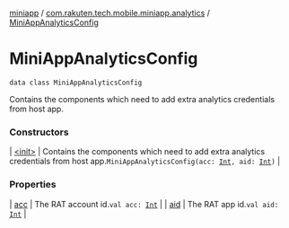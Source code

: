 [miniapp](../../index.md) / [com.rakuten.tech.mobile.miniapp.analytics](../index.md) / [MiniAppAnalyticsConfig](./index.md)

# MiniAppAnalyticsConfig

`data class MiniAppAnalyticsConfig`

Contains the components which need to add extra analytics credentials from host app.

### Constructors

| [&lt;init&gt;](-init-.md) | Contains the components which need to add extra analytics credentials from host app.`MiniAppAnalyticsConfig(acc: `[`Int`](https://kotlinlang.org/api/latest/jvm/stdlib/kotlin/-int/index.html)`, aid: `[`Int`](https://kotlinlang.org/api/latest/jvm/stdlib/kotlin/-int/index.html)`)` |

### Properties

| [acc](acc.md) | The RAT account id.`val acc: `[`Int`](https://kotlinlang.org/api/latest/jvm/stdlib/kotlin/-int/index.html) |
| [aid](aid.md) | The RAT app id.`val aid: `[`Int`](https://kotlinlang.org/api/latest/jvm/stdlib/kotlin/-int/index.html) |

